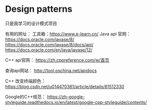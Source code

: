 # Design patterns
只是我学习的设计模式项目

有用的网址：
工具箱：https://www.e-learn.cn/
Java api 官网：
	https://docs.oracle.com/javase/8/
	https://docs.oracle.com/javase/8/docs/api/
	https://docs.oracle.com/en/java/javase/12/

C++ api官网：
	https://zh.cppreference.com/w/首页

查询api网站：
	http://tool.oschina.net/apidocs

C++ 改变终端颜色：
	https://blog.csdn.net/u014470361/article/details/81512330

Google的C++规范：
	https://zh-google-styleguide.readthedocs.io/en/latest/google-cpp-styleguide/contents/
